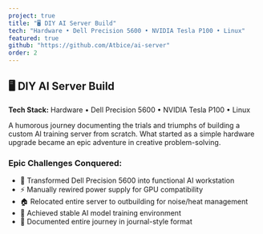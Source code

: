 ```yaml
---
project: true
title: "🖥️ DIY AI Server Build"
tech: "Hardware • Dell Precision 5600 • NVIDIA Tesla P100 • Linux"
featured: true
github: "https://github.com/Atbice/ai-server"
order: 2
---
```


## 🖥️ **DIY AI Server Build**

**Tech Stack:** Hardware • Dell Precision 5600 • NVIDIA Tesla P100 • Linux

A humorous journey documenting the trials and triumphs of building a custom AI training server from scratch. What started as a simple hardware upgrade became an epic adventure in creative problem-solving.

### Epic Challenges Conquered:

- 🔧 Transformed Dell Precision 5600 into functional AI workstation
- ⚡ Manually rewired power supply for GPU compatibility
- 🏠 Relocated entire server to outbuilding for noise/heat management
- 🎯 Achieved stable AI model training environment
- 📝 Documented entire journey in journal-style format